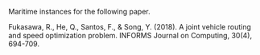 Maritime instances for the following paper.

Fukasawa, R., He, Q., Santos, F., & Song, Y. (2018). A joint vehicle routing and speed optimization problem. INFORMS Journal on Computing, 30(4), 694-709.
